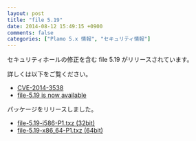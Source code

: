 ```yaml
---
layout: post
title: "file 5.19"
date: 2014-08-12 15:49:15 +0900
comments: false
categories: ["Plamo 5.x 情報", "セキュリティ情報"]
---
```


セキュリティホールの修正を含む file 5.19 がリリースされています。

詳しくは以下をご覧ください。

* [CVE-2014-3538](http://web.nvd.nist.gov/view/vuln/detail?vulnId=CVE-2014-3538)
* [file-5.19 is now available](http://mx.gw.com/pipermail/file/2014/001553.html)

パッケージをリリースしました。

* [file-5.19-i586-P1.txz (32bit)](ftp://plamo.linet.gr.jp/pub/Plamo-5.x/x86/plamo/00_base/file-5.19-i586-P1.txz)
* [file-5.19-x86_64-P1.txz (64bit)](ftp://plamo.linet.gr.jp/pub/Plamo-5.x/x86_64/plamo/00_base/file-5.19-x86_64-P1.txz)